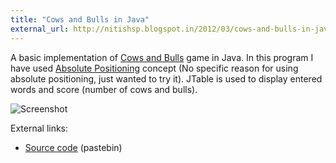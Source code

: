 ```yaml
---
title: "Cows and Bulls in Java"
external_url: http://nitishsp.blogspot.in/2012/03/cows-and-bulls-in-java.html
---
```


A basic implementation of [Cows and Bulls](http://en.wikipedia.org/wiki/Bulls_and_cows) game in Java. In this program I have used [Absolute Positioning](http://docs.oracle.com/javase/tutorial/uiswing/layout/none.html) concept (No specific reason for using absolute positioning, just wanted to try it). JTable is used to display entered words and score (number of cows and bulls).


![Screenshot](http://2.bp.blogspot.com/-0JeOP_qvQjU/T2t0fTpd18I/AAAAAAAAAWY/dAKtP3ihvss/s1600/CowsAndBullsJava.jpg)

External links:

+ [Source code](http://pastebin.com/BFZfZZQ9) (pastebin)